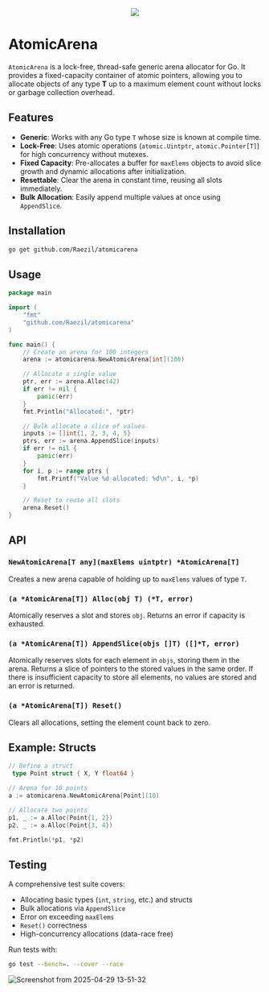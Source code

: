 <p align="center">
  <img src="https://github.com/user-attachments/assets/f7f9c72f-5965-4517-b9d3-0830c98d073b">
</p>

# AtomicArena

`AtomicArena` is a lock-free, thread-safe generic arena allocator for Go. It provides a fixed-capacity container of atomic pointers, allowing you to allocate objects of any type **T** up to a maximum element count without locks or garbage collection overhead.

## Features

- **Generic**: Works with any Go type `T` whose size is known at compile time.
- **Lock-Free**: Uses atomic operations (`atomic.Uintptr`, `atomic.Pointer[T]`) for high concurrency without mutexes.
- **Fixed Capacity**: Pre-allocates a buffer for `maxElems` objects to avoid slice growth and dynamic allocations after initialization.
- **Resettable**: Clear the arena in constant time, reusing all slots immediately.
- **Bulk Allocation**: Easily append multiple values at once using `AppendSlice`.

## Installation

```bash
go get github.com/Raezil/atomicarena
```

## Usage

```go
package main

import (
    "fmt"
    "github.com/Raezil/atomicarena"
)

func main() {
    // Create an arena for 100 integers
    arena := atomicarena.NewAtomicArena[int](100)

    // Allocate a single value
    ptr, err := arena.Alloc(42)
    if err != nil {
        panic(err)
    }
    fmt.Println("Allocated:", *ptr)

    // Bulk allocate a slice of values
    inputs := []int{1, 2, 3, 4, 5}
    ptrs, err := arena.AppendSlice(inputs)
    if err != nil {
        panic(err)
    }
    for i, p := range ptrs {
        fmt.Printf("Value %d allocated: %d\n", i, *p)
    }

    // Reset to reuse all slots
    arena.Reset()
}
```

## API

### `NewAtomicArena[T any](maxElems uintptr) *AtomicArena[T]`
Creates a new arena capable of holding up to `maxElems` values of type `T`.

### `(a *AtomicArena[T]) Alloc(obj T) (*T, error)`
Atomically reserves a slot and stores `obj`. Returns an error if capacity is exhausted.

### `(a *AtomicArena[T]) AppendSlice(objs []T) ([]*T, error)`
Atomically reserves slots for each element in `objs`, storing them in the arena. Returns a slice of pointers to the stored values in the same order. If there is insufficient capacity to store all elements, no values are stored and an error is returned.

### `(a *AtomicArena[T]) Reset()`
Clears all allocations, setting the element count back to zero.

## Example: Structs

```go
// Define a struct
 type Point struct { X, Y float64 }

// Arena for 10 points
a := atomicarena.NewAtomicArena[Point](10)

// Allocate two points
p1, _ := a.Alloc(Point{1, 2})
p2, _ := a.Alloc(Point{3, 4})

fmt.Println(*p1, *p2)
```

## Testing

A comprehensive test suite covers:

- Allocating basic types (`int`, `string`, etc.) and structs
- Bulk allocations via `AppendSlice`
- Error on exceeding `maxElems`
- `Reset()` correctness
- High-concurrency allocations (data-race free)

Run tests with:

```bash
go test --bench=. --cover --race
```
![Screenshot from 2025-04-29 13-51-32](https://github.com/user-attachments/assets/6cc91708-68af-482d-817c-7189f36c43c5)

